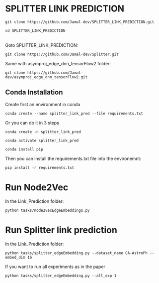 # SPLITTER LINK PREDICTION
```
git clone https://github.com/Jamal-dev/SPLITTER_LINK_PREDICTION.git

cd SPLITTER_LINK_PREDICTION

```
<br />
Goto SPLITTER_LINK_PREDICTION:

```
git clone https://github.com/Jamal-dev/Splitter.git

```
Same with asymproj_edge_dnn_tensorFlow2 folder:

```
git clone https://github.com/Jamal-dev/asymproj_edge_dnn_tensorFlow2.git

```
## Conda Installation
Create first an environment in conda

```
conda create --name splitter_link_pred --file requirements.txt
```
Or you can do it in 3 steps
```
conda create -n splitter_link_pred

conda activate splitter_link_pred

conda install pip

```
Then you can install the requirements.txt file into the environemnt:

```
pip install -r requirements.txt

```
# Run Node2Vec
In the Link_Prediction folder:

```
python tasks/node2vecEdgeEmbeddings.py

```

# Run Splitter link prediction
In the Link_Prediction folder:

```
python tasks/splitter_edgeEmbedding.py --dataset_name CA-AstroPh --embed_dim 16

```
If you want to run all experiments as in the paper

```
python tasks/splitter_edgeEmbedding.py --all_exp 1

```
